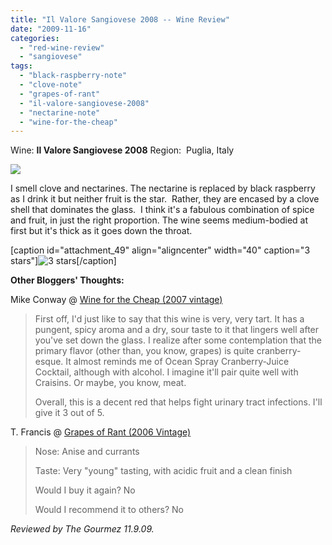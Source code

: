 ```yaml
---
title: "Il Valore Sangiovese 2008 -- Wine Review"
date: "2009-11-16"
categories: 
  - "red-wine-review"
  - "sangiovese"
tags: 
  - "black-raspberry-note"
  - "clove-note"
  - "grapes-of-rant"
  - "il-valore-sangiovese-2008"
  - "nectarine-note"
  - "wine-for-the-cheap"
---
```


Wine: **Il Valore Sangiovese 2008** Region:  Puglia, Italy

![](http://www.rebeccagomezfarrell.com/gourmez/photos/ilvalore004.jpg)

I smell clove and nectarines. The nectarine is replaced by black raspberry as I drink it but neither fruit is the star.  Rather, they are encased by a clove shell that dominates the glass.  I think it's a fabulous combination of spice and fruit, in just the right proportion. The wine seems medium-bodied at first but it's thick as it goes down the throat.

\[caption id="attachment\_49" align="aligncenter" width="40" caption="3 stars"\]![3 stars](http://www.rebeccagomezfarrell.com/wp-content/uploads/2009/02/rating_avocado1.gif "rating_avocado1")\[/caption\]

**Other Bloggers' Thoughts:**

Mike Conway @ [Wine for the Cheap (2007 vintage)](http://www.wineforthecheap.com/2009/02/il-valore-marchese-de-petri-sangiovese.html)

> First off, I'd just like to say that this wine is very, very tart. It has a pungent, spicy aroma and a dry, sour taste to it that lingers well after you've set down the glass. I realize after some contemplation that the primary flavor (other than, you know, grapes) is quite cranberry-esque. It almost reminds me of Ocean Spray Cranberry-Juice Cocktail, although with alcohol. I imagine it'll pair quite well with Craisins. Or maybe, you know, meat.
> 
> Overall, this is a decent red that helps fight urinary tract infections. I'll give it 3 out of 5.

T. Francis @ [Grapes of Rant (2006 Vintage)](http://cheapwinejournal.blogspot.com/2008/01/2006-il-valore-marchese-de-petre.html)

> Nose: Anise and currants
> 
> Taste: Very "young" tasting, with acidic fruit and a clean finish
> 
> Would I buy it again? No
> 
> Would I recommend it to others? No

_Reviewed by The Gourmez 11.9.09._
